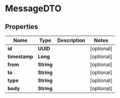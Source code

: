 

# MessageDTO


## Properties

| Name | Type | Description | Notes |
|------------ | ------------- | ------------- | -------------|
|**id** | **UUID** |  |  [optional] |
|**timestamp** | **Long** |  |  [optional] |
|**from** | **String** |  |  [optional] |
|**to** | **String** |  |  [optional] |
|**type** | **String** |  |  [optional] |
|**body** | **String** |  |  [optional] |




